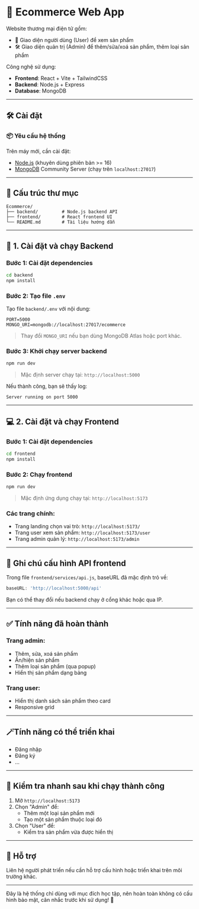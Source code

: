 # 🛒 Ecommerce Web App

Website thương mại điện tử gồm:
- 👤 Giao diện người dùng (User) để xem sản phẩm
- 🛠️ Giao diện quản trị (Admin) để thêm/sửa/xoá sản phẩm, thêm loại sản phẩm

Công nghệ sử dụng:
- **Frontend**: React + Vite + TailwindCSS
- **Backend**: Node.js + Express
- **Database**: MongoDB

---

## 🛠️ Cài đặt 

### 📦 Yêu cầu hệ thống

Trên máy mới, cần cài đặt:
- [Node.js](https://nodejs.org/) (khuyên dùng phiên bản >= 16)
- [MongoDB](https://www.mongodb.com/try/download/community) Community Server (chạy trên `localhost:27017`)

---

## 🧠 Cấu trúc thư mục

```
Ecommerce/
├── backend/         # Node.js backend API
├── frontend/        # React frontend UI
└── README.md        # Tài liệu hướng dẫn
```

---

## 🔧 1. Cài đặt và chạy **Backend**

### Bước 1: Cài đặt dependencies
```bash
cd backend
npm install
```

### Bước 2: Tạo file `.env`
Tạo file `backend/.env` với nội dung:

```
PORT=5000
MONGO_URI=mongodb://localhost:27017/ecommerce
```

> Thay đổi `MONGO_URI` nếu bạn dùng MongoDB Atlas hoặc port khác.

### Bước 3: Khởi chạy server backend
```bash
npm run dev
```

> Mặc định server chạy tại: `http://localhost:5000`

Nếu thành công, bạn sẽ thấy log:
```
Server running on port 5000
```

---

## 💻 2. Cài đặt và chạy **Frontend**

### Bước 1: Cài đặt dependencies
```bash
cd frontend
npm install
```

### Bước 2: Chạy frontend
```bash
npm run dev
```

> Mặc định ứng dụng chạy tại: `http://localhost:5173`

### Các trang chính:
- Trang landing chọn vai trò: `http://localhost:5173/`
- Trang user xem sản phẩm: `http://localhost:5173/user`
- Trang admin quản lý: `http://localhost:5173/admin`

---

## 📌 Ghi chú cấu hình API frontend

Trong file `frontend/services/api.js`, baseURL đã mặc định trỏ về:
```js
baseURL: 'http://localhost:5000/api'
```
Bạn có thể thay đổi nếu backend chạy ở cổng khác hoặc qua IP.

---

## ✅ Tính năng đã hoàn thành

### Trang admin:
- Thêm, sửa, xoá sản phẩm
- Ẩn/hiện sản phẩm
- Thêm loại sản phẩm (qua popup)
- Hiển thị sản phẩm dạng bảng

### Trang user:
- Hiển thị danh sách sản phẩm theo card
- Responsive grid

---

## 🪄Tính năng có thể triển khai
- Đăng nhập
- Đăng ký
- ...
---
## 🧪 Kiểm tra nhanh sau khi chạy thành công

1. Mở `http://localhost:5173`
2. Chọn "Admin" để:
   - Thêm một loại sản phẩm mới
   - Tạo một sản phẩm thuộc loại đó
3. Chọn "User" để:
   - Kiểm tra sản phẩm vừa được hiển thị

---

## 💬 Hỗ trợ

Liên hệ người phát triển nếu cần hỗ trợ cấu hình hoặc triển khai trên môi trường khác.

---

Đây là hệ thống chỉ dùng với mục đích học tập, nên hoàn toàn không có cấu hình bảo mật, cân nhắc trước khi sử dụng! 🚀
